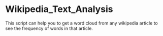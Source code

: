 # Wikipedia_Text_Analysis
This script can help you to get a word cloud from any wikipedia article to see the frequency of words in that article.
